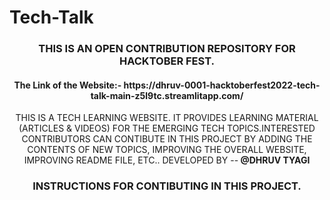 # Tech-Talk

<div align="center">
<h3 align="center">THIS IS AN OPEN CONTRIBUTION REPOSITORY FOR HACKTOBER FEST.</h3>
  <h4>The Link of the Website:- https://dhruv-0001-hacktoberfest2022-tech-talk-main-z5l9tc.streamlitapp.com/</a></h4>
<p>THIS IS A TECH LEARNING WEBSITE. IT PROVIDES LEARNING MATERIAL (ARTICLES & VIDEOS) FOR THE EMERGING TECH TOPICS.INTERESTED CONTRIBUTORS CAN CONTIBUTE IN THIS PROJECT BY ADDING THE CONTENTS OF NEW TOPICS, IMPROVING THE OVERALL WEBSITE, IMPROVING README FILE, ETC.. DEVELOPED BY --<b> @DHRUV TYAGI </b> </p>
</div>

<div align="center">
<h3 align="center">INSTRUCTIONS FOR CONTIBUTING IN THIS PROJECT.</h3>

<div align="center">
